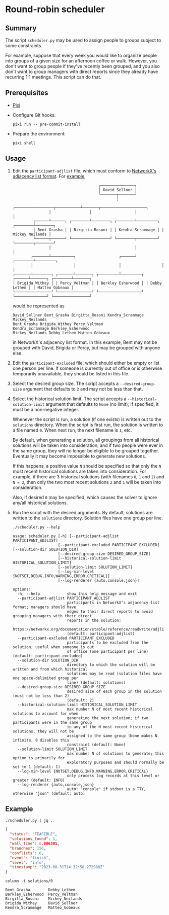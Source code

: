 <!-- vim: set ft=markdown : -->


# Round-robin scheduler

## Summary

The script `scheduler.py` may be used to assign people to groups subject to some constraints.

For example, suppose that every week you would like to organize people into groups of a given size
for an afternoon coffee or walk. However, you don't want to group people if they've recently been
grouped, and you also don't want to group managers with direct reports since they already have
recurring 1:1 meetings. This script can do that.

## Prerequisites

* [Pixi](https://pixi.sh)

* Configure Git hooks:

    ``` shell
    pixi run -- pre-commit-install
    ```

* Prepare the environment:

    ```shell
    pixi shell
    ```

## Usage

1. Edit the `participant-adjlist` file, which must conform to [NetworkX's adjacency list
   format](https://networkx.org/documentation/stable/reference/readwrite/adjlist.html). For
   [example](https://cdn-cashy-static-assets.lucidchart.com/marketing/blog/2017Q1/7-types-organizational-structure/functional-org-structure-template.png),

    ```text
                                          ┌───────────────┐
                                          │ David Sellner │
                                          └───────┬───────┘
                                                  │
                    ┌─────────────────┬───────────┴───────┬────────────────────┐
                    │                 │                   │                    │
             ┌──────┴──────┐ ┌────────┴────────┐ ┌────────┴─────────┐ ┌────────┴────────┐
             │ Bent Grasha │ │ Birgitta Rosoni │ │ Kendra Scrammage │ │ Mickey Neilands │
             └──────┬──────┘ └─────────────────┘ └────────┬─────────┘ └────────┬────────┘
                    │                                     │                    │
            ┌───────┴──────────┐                   ┌──────┘           ┌────────┴─────────┐
            │                  │                   │                  │                  │
    ┌───────┴────────┐ ┌───────┴───────┐ ┌─────────┴─────────┐ ┌──────┴───────┐ ┌────────┴───────┐
    │ Brigida Withey │ │ Percy Veltman │ │ Berkley Esherwood │ │ Debby Lethem │ │ Matteo Gobeaux │
    └────────────────┘ └───────────────┘ └───────────────────┘ └──────────────┘ └────────────────┘
    ```

   would be represented as

    ```text
    David_Sellner Bent_Grasha Birgitta_Rosoni Kendra_Scrammage Mickey_Neilands
    Bent_Grasha Brigida_Withey Percy_Veltman
    Kendra_Scrammage Berkley_Esherwood
    Mickey_Neilands Debby_Lethem Matteo_Gobeaux
    ```

   in NetworkX's adjacency list format. In this example, Bent may not be grouped with David, Brigida
   or Percy, but may be grouped with anyone else.

1. Edit the `participant-excluded` file, which should either be empty or list one person per line.
   If someone is currently out of office or is otherwise temporarily unavailable, they should be
   listed in this file.

1. Select the desired group size. The script accepts a `--desired-group-size` argument that defaults
   to `2` and may not be less than that.

1. Select the historical solution limit. The script accepts a `--historical-solution-limit` argument
   that defaults to `None` (no limit); if specified, it must be a non-negative integer.

   Whenever the script is run, a solution (if one exists) is written out to the `solutions`
   directory. When the script is first run, the solution is written to a file named `0`. When next
   run, the next filename is `1`, etc.

   By default, when generating a solution, all groupings from all historical solutions will be
   taken into consideration, and if two people were ever in the same group, they will no longer be
   eligible to be grouped together. Eventually it may become impossible to generate new solutions.

   If this happens, a positive value `N` should be specified so that only the `N` most recent
   historical solutions are taken into consideration. For example, if there are 3 historical
   solutions (with filenames `0`, `1` and `2`) and `N = 2`, then only the two most recent solutions
   `2` and `1` will be taken into consideration.

   Also, if desired `0` may be specified, which causes the solver to ignore any/all historical
   solutions.

1. Run the script with the desired arguments. By default, solutions are written to the `solutions`
   directory. Solution files have one group per line.


    ```shell
    ./scheduler.py --help
    ```

    ```text
    usage: scheduler.py [-h] [--participant-adjlist PARTICIPANT_ADJLIST]
                        [--participant-excluded PARTICIPANT_EXCLUDED] [--solution-dir SOLUTION_DIR]
                        [--desired-group-size DESIRED_GROUP_SIZE]
                        [--historical-solution-limit HISTORICAL_SOLUTION_LIMIT]
                        [--solution-limit SOLUTION_LIMIT]
                        [--log-min-level {NOTSET,DEBUG,INFO,WARNING,ERROR,CRITICAL}]
                        [--log-renderer {auto,console,json}]

    options:
      -h, --help            show this help message and exit
      --participant-adjlist PARTICIPANT_ADJLIST
                            participants in NetworkX's adjacency list format; managers should have
                            edges to their direct reports to avoid grouping managers with their direct
                            reports in the solution:
                            https://networkx.org/documentation/stable/reference/readwrite/adjlist.html
                            (default: participant-adjlist)
      --participant-excluded PARTICIPANT_EXCLUDED
                            participants to be excluded from the solution; useful when someone is out
                            of office (one participant per line) (default: participant-excluded)
      --solution-dir SOLUTION_DIR
                            directory to which the solution will be written and from which historical
                            solutions may be read (solution files have one space-delimited group per
                            line) (default: solutions)
      --desired-group-size DESIRED_GROUP_SIZE
                            desired size of each group in the solution (must not be less than 2)
                            (default: 2)
      --historical-solution-limit HISTORICAL_SOLUTION_LIMIT
                            max number N of most recent historical solutions to account for when
                            generating the next solution; if two participants were in the same group
                            in any of the N most recent historical solutions, they will not be
                            assigned to the same group (None makes N infinite, 0 disables this
                            constraint (default: None)
      --solution-limit SOLUTION_LIMIT
                            max number N of solutions to generate; this option is primarily for
                            exploratory purposes and should normally be set to 1 (default: 1)
      --log-min-level {NOTSET,DEBUG,INFO,WARNING,ERROR,CRITICAL}
                            only process log records at this level or greater (default: INFO)
      --log-renderer {auto,console,json}
                            auto: "console" if stdout is a TTY, otherwise "json" (default: auto)
    ```

## Example

``` shell
./scheduler.py | jq .
```

``` json
{
  "status": "FEASIBLE",
  "solutions_found": 1,
  "wall_time": 0.006301,
  "branches": 156,
  "conflicts": 0,
  "event": "finish",
  "level": "info",
  "timestamp": "2023-08-31T14:32:58.272988Z"
}
```

``` shell
column -t solutions/0
```

``` text
Bent_Grasha        Debby_Lethem
Berkley_Esherwood  Percy_Veltman
Birgitta_Rosoni    Mickey_Neilands
Brigida_Withey     David_Sellner
Kendra_Scrammage   Matteo_Gobeaux
```
